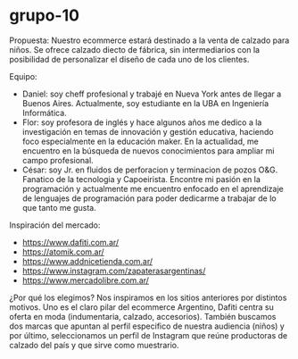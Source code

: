 # grupo-10

Propuesta:
Nuestro ecommerce estará destinado a la venta de calzado para niños. Se ofrece calzado diecto de fábrica, sin intermediarios con la posibilidad de personalizar el diseño de cada uno de los clientes. 

Equipo:
- Daniel: soy cheff profesional y trabajé en Nueva York antes de llegar a Buenos Aires. Actualmente, soy estudiante en la UBA en Ingeniería Informática.   
- Flor: soy profesora de inglés y hace algunos años me dedico a la investigación en temas de innovación y gestión educativa, haciendo foco especialmente en la educación maker. En la actualidad, me encuentro en la búsqueda de nuevos conocimientos para ampliar mi campo profesional. 
- César: soy Jr. en fluidos de perforacion y terminacion de pozos O&G. Fanatico de la tecnologia y Capoeirista. Encontre mi pasión en la programación y actualmente me encuentro enfocado en el aprendizaje de lenguajes de programación para poder dedicarme a trabajar de lo que tanto me gusta.

Inspiración del mercado:
- https://www.dafiti.com.ar/
- https://atomik.com.ar/
- https://www.addnicetienda.com.ar/
- https://www.instagram.com/zapaterasargentinas/
- https://www.mercadolibre.com.ar/

¿Por qué los elegimos?
Nos inspiramos en los sitios anteriores por distintos motivos. Uno es el claro pilar del ecommerce Argentino, Dafiti centra su oferta en moda (indumentaria, calzado, accesorios). También buscamos dos marcas que apuntan al perfil especifico de nuestra audiencia (niños) y por último, seleccionamos un perfil de Instagram que reúne productoras de calzado del país y que sirve como muestrario. 
